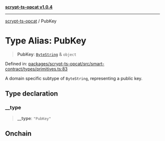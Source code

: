 [**scrypt-ts-opcat v1.0.4**](../README.md)

***

[scrypt-ts-opcat](../README.md) / PubKey

# Type Alias: PubKey

> **PubKey**: [`ByteString`](ByteString.md) & `object`

Defined in: [packages/scrypt-ts-opcat/src/smart-contract/types/primitives.ts:83](https://github.com/OPCAT-Labs/ts-tools/blob/528986f3e4ac436a160988491680cf191c0bf231/packages/scrypt-ts-opcat/src/smart-contract/types/primitives.ts#L83)

A domain specific subtype of `ByteString`, representing a public key.

## Type declaration

### \_\_type

> **\_\_type**: `"PubKey"`

## Onchain
